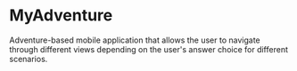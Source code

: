 # MyAdventure
Adventure-based mobile application that allows the user to navigate through different views depending on the user's answer choice for different scenarios.
